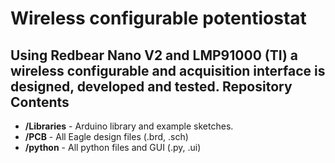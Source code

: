 # Wireless configurable potentiostat
Using Redbear Nano V2 and LMP91000 (TI) a wireless configurable and acquisition interface is designed, developed and tested.
Repository Contents
-------------------
* **/Libraries** - Arduino library and example sketches.
* **/PCB** - All Eagle design files (.brd, .sch)
* **/python** - All python files and GUI (.py, .ui)

